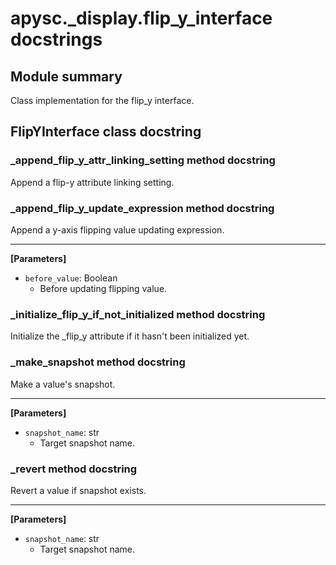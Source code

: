 # apysc._display.flip_y_interface docstrings

## Module summary

Class implementation for the flip_y interface.

## FlipYInterface class docstring



### _append_flip_y_attr_linking_setting method docstring

Append a flip-y attribute linking setting.

### _append_flip_y_update_expression method docstring

Append a y-axis flipping value updating expression.<hr>

**[Parameters]**

- `before_value`: Boolean
  - Before updating flipping value.

### _initialize_flip_y_if_not_initialized method docstring

Initialize the _flip_y attribute if it hasn't been initialized yet.

### _make_snapshot method docstring

Make a value's snapshot.<hr>

**[Parameters]**

- `snapshot_name`: str
  - Target snapshot name.

### _revert method docstring

Revert a value if snapshot exists.<hr>

**[Parameters]**

- `snapshot_name`: str
  - Target snapshot name.